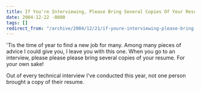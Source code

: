 ```yaml
---
title: If You're Interviewing, Please Bring Several Copies Of Your Resume
date: 2004-12-22 -0800
tags: []
redirect_from: "/archive/2004/12/21/if-youre-interviewing-please-bring-several-copies-of-your-resume.aspx/"
---
```


'Tis the time of year to find a new job for many. Among many pieces of
advice I could give you, I leave you with this one. When you go to an
interview, please please please bring several copies of your resume. For
your own sake!

Out of every technical interview I've conducted this year, not one
person brought a copy of their resume.

